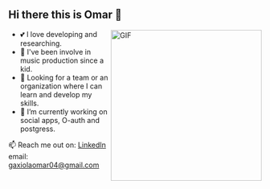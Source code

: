 ## Hi there this is Omar 👋

<img align="right" alt="GIF" src="[https://media.giphy.com/media/L1R1tvI9svkIWwpVYr/giphy.gif](https://cdn.cloudflare.steamstatic.com/steamcommunity/public/images/items/1156380/3a2c04b76d125fdb275bd26ed381c8c73c220686.gif)" width="300"/>


- 💕 I love developing and researching.
- 🎹 I've been involve in music production since a kid.
- 👯 Looking for a team or an organization where I can learn and develop my skills.
- 🔭 I’m currently working on social apps, O-auth and postgress.

📫 Reach me out on: <a href="https://www.linkedin.com/in/omar-gaxiola"/>LinkedIn</a>
email: gaxiolaomar04@gmail.com



<!--
**omarigg04/omarigg04** is a ✨ _special_ ✨ repository because its `README.md` (this file) appears on your GitHub profile.

Here are some ideas to get you started:

- 🔭 I’m currently working on ...
- 🌱 I’m currently learning ...
- 👯 I’m looking to collaborate on ...
- 🤔 I’m looking for help with ...
- 💬 Ask me about ...
- 📫 How to reach me: ...
- 😄 Pronouns: ...
- ⚡ Fun fact: ...
-->
